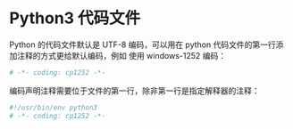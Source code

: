 # Python3 代码文件

Python 的代码文件默认是 UTF-8 编码，可以用在 python 代码文件的第一行添加注释的方式更给默认编码，例如 使用 windows-1252  编码：

```python
# -*- coding: cp1252 -*-
```

编码声明注释需要位于文件的第一行，除非第一行是指定解释器的注释：

```python
#!/usr/bin/env python3
# -*- coding: cp1252 -*-
```



